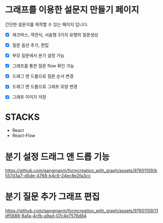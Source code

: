 # 그래프를 이용한 설문지 만들기 페이지 

간단한 설문지를 제작할 수 있는 페이지 입니다. 

- [X] 체크박스, 객관식, 서술형 3가지 유형의 질문생성
- [X] 질문 옵션 추가, 편집
- [X] 부모 질문에서 분기 설정 가능
- [X] 그래프를 통한 질문 flow 확인 가능
- [X] 드래그 앤 드롭으로 질문 순서 변경
- [X] 드래그 앤 드롭으로 그래프 모양 변경
- [X] 그래프 이미지 저장


 # STACKS
 - React
 - React-Flow




# 분기 설정 드래그 앤 드롭 기능
https://github.com/gangmanm/formcreation_with_graph/assets/97601109/b557d3a7-d5de-4768-b4c6-24ec8e2fa3cc

# 분기 질문 추가 그래프 편집
https://github.com/gangmanm/formcreation_with_graph/assets/97601109/11df5688-8a1a-4cfb-a9ad-07c4e7576d84

